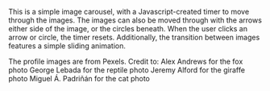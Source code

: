 This is a simple image carousel, with a Javascript-created timer to move through the images. The images can also be moved through with the arrows either side of the image, or the circles beneath. When the user clicks an arrow or circle, the timer resets. Additionally, the transition between images features a simple sliding animation.

The profile images are from Pexels. Credit to:
Alex Andrews for the fox photo
George Lebada for the reptile photo
Jeremy Alford for the giraffe photo
Miguel Á. Padriñán for the cat photo